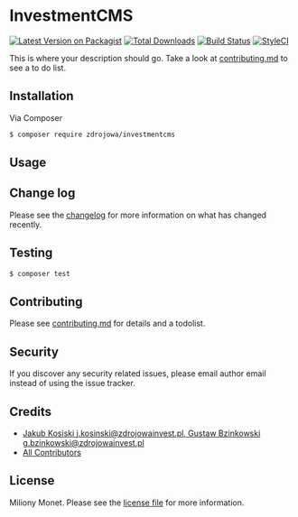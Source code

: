 # InvestmentCMS

[![Latest Version on Packagist][ico-version]][link-packagist]
[![Total Downloads][ico-downloads]][link-downloads]
[![Build Status][ico-travis]][link-travis]
[![StyleCI][ico-styleci]][link-styleci]

This is where your description should go. Take a look at [contributing.md](contributing.md) to see a to do list.

## Installation

Via Composer

``` bash
$ composer require zdrojowa/investmentcms
```

## Usage

## Change log

Please see the [changelog](changelog.md) for more information on what has changed recently.

## Testing

``` bash
$ composer test
```

## Contributing

Please see [contributing.md](contributing.md) for details and a todolist.

## Security

If you discover any security related issues, please email author email instead of using the issue tracker.

## Credits

- [Jakub Kosi ski <j.kosinski@zdrojowainvest.pl>, Gustaw Bzinkowski <g.bzinkowski@zdrojowainvest.pl>][link-author]
- [All Contributors][link-contributors]

## License

Miliony Monet. Please see the [license file](license.md) for more information.

[ico-version]: https://img.shields.io/packagist/v/zdrojowa/investmentcms.svg?style=flat-square
[ico-downloads]: https://img.shields.io/packagist/dt/zdrojowa/investmentcms.svg?style=flat-square
[ico-travis]: https://img.shields.io/travis/zdrojowa/investmentcms/master.svg?style=flat-square
[ico-styleci]: https://styleci.io/repos/12345678/shield

[link-packagist]: https://packagist.org/packages/zdrojowa/investmentcms
[link-downloads]: https://packagist.org/packages/zdrojowa/investmentcms
[link-travis]: https://travis-ci.org/zdrojowa/investmentcms
[link-styleci]: https://styleci.io/repos/12345678
[link-author]: https://github.com/zdrojowa
[link-contributors]: ../../contributors

